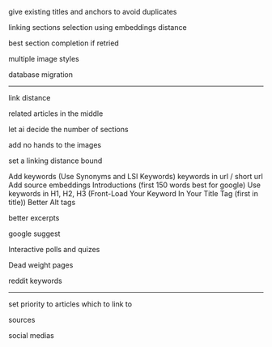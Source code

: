 give existing titles and anchors to avoid duplicates

linking sections selection using embeddings distance

best section completion if retried

multiple image styles

database migration

---

link distance

related articles in the middle

let ai decide the number of sections

add no hands to the images

set a linking distance bound

Add keywords (Use Synonyms and LSI Keywords)
keywords in url / short url
Add source embeddings
Introductions (first 150 words best for google)
Use keywords in H1, H2, H3 (Front-Load Your Keyword In Your Title Tag (first in title))
Better Alt tags

better excerpts

google suggest

Interactive polls and quizes

Dead weight pages

reddit keywords

---

set priority to articles which to link to

sources

social medias
